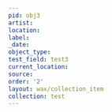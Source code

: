 ```yaml
---
pid: obj3
artist: 
location: 
label: 
_date: 
object_type: 
test_field: test3
current_location: 
source: 
order: '2'
layout: wax/collection_item
collection: test
---
```

